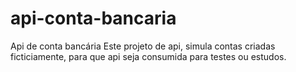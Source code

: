# api-conta-bancaria
Api de conta bancária  Este projeto de api, simula contas criadas ficticiamente, para que  api seja consumida para testes ou estudos.
